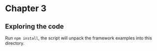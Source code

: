 # Chapter 3

## Exploring the code

Run `npm install`, the script will unpack the framework examples into this directory.
